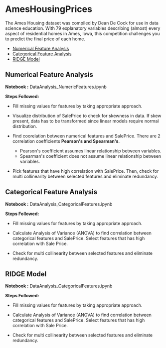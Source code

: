 # AmesHousingPrices


The Ames Housing dataset was compiled by Dean De Cock for use in data science education. With 79 explanatory variables describing (almost) every aspect of residential homes in Ames, Iowa, this competition challenges you to predict the final price of each home.

  - [Numerical Feature Analysis](#numerical-feature-analysis)
  - [Categorical Feature Analysis](#categorical-feature-analysis)
  - [RIDGE Model](#ridge-l2-model)
  
  
## Numerical Feature Analysis

**Notebook :** DataAnalysis_NumericFeatures.ipynb

**Steps Followed:**
* Fill missing values for features by taking appropriate approach.

* Visualize distribution of SalePrice to check for skewness in data. If skew present, data has to be transformed since linear models require normal distribution.

* Find coorelation between numerical features and SalePrice. There are 2 correlation coefficients **Pearson's and Spearman's**.
  - Pearson's coefficient assumes linear relationship between variables.
  - Spearman's coefficient does not assume linear relationship between variables.
  
* Pick features that have high correlation with SalePrice. Then, check for multi collinearity between selected features and eliminate redundancy.


## Categorical Feature Analysis

**Notebook :** DataAnalysis_CategoricalFeatures.ipynb

**Steps Followed:**
* Fill missing values for features by taking appropriate approach.

* Calculate Analysis of Variance (ANOVA) to find correlation between categorical features and SalePrice. Select features that has high correlation with Sale Price.
  
* Check for multi collinearity between selected features and eliminate redundancy.


## RIDGE Model

**Notebook :** DataAnalysis_CategoricalFeatures.ipynb

**Steps Followed:**
* Fill missing values for features by taking appropriate approach.

* Calculate Analysis of Variance (ANOVA) to find correlation between categorical features and SalePrice. Select features that has high correlation with Sale Price.
  
* Check for multi collinearity between selected features and eliminate redundancy.
